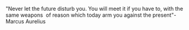---
---
"Never let the future disturb you. You will meet it if you have to, with the same weapons  of reason which today arm you against the present"- Marcus Aurelius
